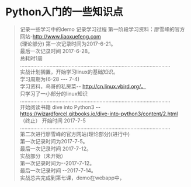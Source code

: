 # Python入门的一些知识点
> 记录一些学习中的demo
> 记录学习过程
第一阶段学习资料：廖雪峰的官方网站-http://www.liaoxuefeng.com  <br>
(理论部分)
第一次记录时间为2017-6-21。  <br>
最后一次记录时间 2017-6-28。  <br>
总耗时1周  <br>
…………………………………………………………………………………………<br>
实战计划搁置，开始学习linux的基础知识。<br>
学习周期为(6-28  --- 7-4)<br>
学习资料，鸟哥的私房菜-- http://cn.linux.vbird.org/。<br>
只学习了一小部分的linux知识<br>
 …………………………………………………………………………………………<br>
开始阅读书籍 dive into Python3 -- https://wizardforcel.gitbooks.io/dive-into-python3/content/2.html<br>（终止）
开始时间 2017-7-5<br>
…………………………………………………………………………………………<br>
第二次进行廖雪峰的官方网站(理论部分)(进行中)<br>
第一次记录时间为2017-7-5。  <br>
最后一次记录时间 2017-7-12。  <br>
实战部分（未开始）<br>
第一次记录时间为--2017-7-12。  <br>
最后一次记录时间 --2017-7-14。  <br>
实战总共完成到第七课，demo在webapp中，<br>
